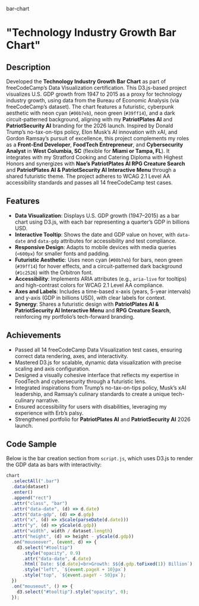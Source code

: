 bar-chart
# "Technology Industry Growth Bar Chart"

## Description
Developed the **Technology Industry Growth Bar Chart** as part of freeCodeCamp’s Data Visualization certification. This D3.js-based project visualizes U.S. GDP growth from 1947 to 2015 as a proxy for technology industry growth, using data from the Bureau of Economic Analysis (via freeCodeCamp’s dataset). The chart features a futuristic, cyberpunk aesthetic with neon cyan (`#00b7eb`), neon green (`#39ff14`), and a dark circuit-patterned background, aligning with my **PatriotPlates AI** and **PatriotSecurity AI** branding for the 2026 launch. Inspired by Donald Trump’s no-tax-on-tips policy, Elon Musk’s AI innovation with xAI, and Gordon Ramsay’s pursuit of excellence, this project complements my roles as a **Front-End Developer**, **FoodTech Entrepreneur**, and **Cybersecurity Analyst** in **West Columbia, SC** (flexible for **Miami or Tampa, FL**). It integrates with my Stratford Cooking and Catering Diploma with Highest Honors and synergizes with **Nae’s PatriotPlates AI RPG Creature Search** and **PatriotPlates AI & PatriotSecurity AI Interactive Menu** through a shared futuristic theme. The project adheres to WCAG 2.1 Level AA accessibility standards and passes all 14 freeCodeCamp test cases.

## Features
- **Data Visualization**: Displays U.S. GDP growth (1947–2015) as a bar chart using D3.js, with each bar representing a quarter’s GDP in billions USD.
- **Interactive Tooltip**: Shows the date and GDP value on hover, with `data-date` and `data-gdp` attributes for accessibility and test compliance.
- **Responsive Design**: Adapts to mobile devices with media queries (`<600px`) for smaller fonts and padding.
- **Futuristic Aesthetic**: Uses neon cyan (`#00b7eb`) for bars, neon green (`#39ff14`) for hover effects, and a circuit-patterned dark background (`#1c2526`) with the Orbitron font.
- **Accessibility**: Implements ARIA attributes (e.g., `aria-live` for tooltips) and high-contrast colors for WCAG 2.1 Level AA compliance.
- **Axes and Labels**: Includes a time-based x-axis (years, 5-year intervals) and y-axis (GDP in billions USD), with clear labels for context.
- **Synergy**: Shares a futuristic design with **PatriotPlates AI & PatriotSecurity AI Interactive Menu** and **RPG Creature Search**, reinforcing my portfolio’s tech-forward branding.

## Achievements
- Passed all 14 freeCodeCamp Data Visualization test cases, ensuring correct data rendering, axes, and interactivity.
- Mastered D3.js for scalable, dynamic data visualization with precise scaling and axis configuration.
- Designed a visually cohesive interface that reflects my expertise in FoodTech and cybersecurity through a futuristic lens.
- Integrated inspirations from Trump’s no-tax-on-tips policy, Musk’s xAI leadership, and Ramsay’s culinary standards to create a unique tech-culinary narrative.
- Ensured accessibility for users with disabilities, leveraging my experience with Erb’s palsy.
- Strengthened portfolio for **PatriotPlates AI** and **PatriotSecurity AI** 2026 launch.

## Code Sample
Below is the bar creation section from `script.js`, which uses D3.js to render the GDP data as bars with interactivity:
```javascript
chart
  .selectAll(".bar")
  .data(dataset)
  .enter()
  .append("rect")
  .attr("class", "bar")
  .attr("data-date", (d) => d.date)
  .attr("data-gdp", (d) => d.gdp)
  .attr("x", (d) => xScale(parseDate(d.date)))
  .attr("y", (d) => yScale(d.gdp))
  .attr("width", width / dataset.length)
  .attr("height", (d) => height - yScale(d.gdp))
  .on("mouseover", (event, d) => {
    d3.select("#tooltip")
      .style("opacity", 0.9)
      .attr("data-date", d.date)
      .html(`Date: ${d.date}<br>Growth: $${d.gdp.toFixed(1)} Billion`)
      .style("left", `${event.pageX + 10}px`)
      .style("top", `${event.pageY - 50}px`);
  })
  .on("mouseout", () => {
    d3.select("#tooltip").style("opacity", 0);
  });
